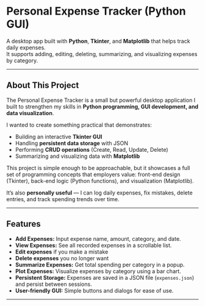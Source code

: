 # Personal Expense Tracker (Python GUI)

A desktop app built with **Python**, **Tkinter**, and **Matplotlib** that helps track daily expenses.  
It supports adding, editing, deleting, summarizing, and visualizing expenses by category.  

---

## About This Project  

The Personal Expense Tracker is a small but powerful desktop application I built to strengthen my skills in **Python programming, GUI development, and data visualization**.  

I wanted to create something practical that demonstrates:  
- Building an interactive **Tkinter GUI**  
- Handling **persistent data storage** with JSON  
- Performing **CRUD operations** (Create, Read, Update, Delete)  
- Summarizing and visualizing data with **Matplotlib**  

This project is simple enough to be approachable, but it showcases a full set of programming concepts that employers value: front-end design (Tkinter), back-end logic (Python functions), and visualization (Matplotlib).  

It’s also **personally useful** — I can log daily expenses, fix mistakes, delete entries, and track spending trends over time.  

---

## Features

- **Add Expenses:** Input expense name, amount, category, and date.
- **View Expenses:** See all recorded expenses in a scrollable list.
- **Edit expenses** if you make a mistake  
- **Delete expenses** you no longer want 
- **Summarize Expenses:** Get total spending per category in a popup.
- **Plot Expenses:** Visualize expenses by category using a bar chart.
- **Persistent Storage:** Expenses are saved in a JSON file (`expenses.json`) and persist between sessions.
- **User-friendly GUI:** Simple buttons and dialogs for ease of use.

---
